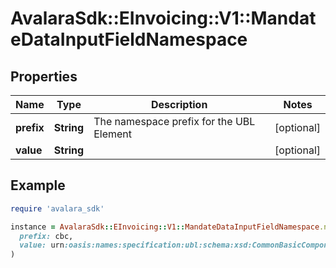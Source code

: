 # AvalaraSdk::EInvoicing::V1::MandateDataInputFieldNamespace

## Properties

| Name | Type | Description | Notes |
| ---- | ---- | ----------- | ----- |
| **prefix** | **String** | The namespace prefix for the UBL Element | [optional] |
| **value** | **String** |  | [optional] |

## Example

```ruby
require 'avalara_sdk'

instance = AvalaraSdk::EInvoicing::V1::MandateDataInputFieldNamespace.new(
  prefix: cbc,
  value: urn:oasis:names:specification:ubl:schema:xsd:CommonBasicComponents-2
)
```

